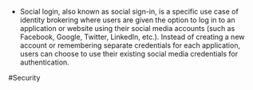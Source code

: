 - Social login, also known as social sign-in, is a specific use case of identity brokering where users are given the option to log in to an application or website using their social media accounts (such as Facebook, Google, Twitter, LinkedIn, etc.). Instead of creating a new account or remembering separate credentials for each application, users can choose to use their existing social media credentials for authentication.

#Security 